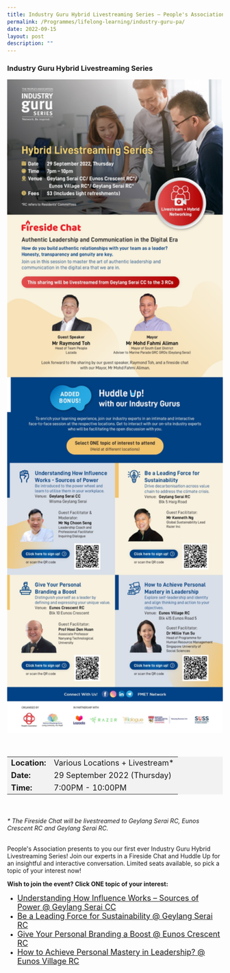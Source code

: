 ```yaml
---
title: Industry Guru Hybrid Livestreaming Series — People's Association
permalink: /Programmes/lifelong-learning/industry-guru-pa/
date: 2022-09-15
layout: post
description: ""
---
```

###  Industry Guru Hybrid Livestreaming Series ###

<img
src="/images/Programmes%20(September%202022)/Hybrid_Livestreaming_Series.jpg" style="width:600px; height:auto">

<div style="padding:20px 0 20px 0">
	<table  style="font-size:130%; background-color:#f2f2f2">
		<tbody>
			<tr>
				 <td><b>Location:</b></td><td>Various Locations + Livestream*</td>
			</tr>
			<tr>
			 <td><b>Date:</b></td><td>29 September 2022 (Thursday)</td>
			</tr>
			<tr>
				<td> <b>Time:</b> </td><td>7:00PM - 10:00PM</td>
			</tr>
		</tbody>
	</table>
</div>

<div>
<p><i>* The Fireside Chat will be livestreamed to Geylang Serai RC, Eunos Crescent RC and Geylang Serai RC.</i></br></br>

People's Association presents to you our first ever Industry Guru Hybrid Livestreaming Series!
Join our experts in a Fireside Chat and Huddle Up for an insightful and interactive conversation. 
Limited seats available, so pick a topic of your interest now!</p>
<p>
		<b>Wish to join the event? Click ONE topic of your interest:</b>
</p>
<div>
<ul>
	<li><a href="https://www.onepa.gov.sg/courses/C026963510" style="font-size:18px">Understanding How Influence Works – Sources of Power @ Geylang Serai CC</a></li>
	<li><a href="https://www.onepa.gov.sg/courses/C026963624" style="font-size:18px">Be a Leading Force for Sustainability @ Geylang Serai RC</a></li>
	<li><a href="https://www.onepa.gov.sg/courses/C026963697" style="font-size:18px">Give Your Personal Branding a Boost @ Eunos Crescent RC</a></li>
	<li><a href="https://www.onepa.gov.sg/courses/C026963570" style="font-size:18px">How to Achieve Personal Mastery in Leadership? @ Eunos Village RC</a></li>
	</ul>
</div>
